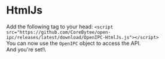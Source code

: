 # HtmlJs
Add the following tag to your head: `<script src="https://github.com/CoreBytee/open-ipc/releases/latest/download/OpenIPC-HtmlJs.js"></script>`\
You can now use the `OpenIPC` object to access the API.\
And you're set!\